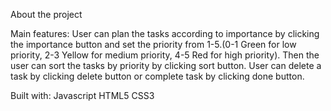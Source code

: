 About the project

Main features:
User can plan the tasks according to importance by clicking the importance button and
set the priority from 1-5.(0-1 Green for low priority, 2-3 Yellow for medium priority, 4-5 Red for high priority).
Then the user can sort the tasks by priority by clicking sort button.
User can delete a task by clicking delete button or
complete task by clicking done button.

Built with:
Javascript
HTML5
CSS3


